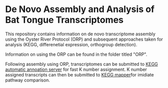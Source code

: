 # De Novo Assembly and Analysis of Bat Tongue Transcriptomes 

This repository contains information on de novo transcriptome assembly using the Oyster River Protocol (ORP) and subsequent approaches taken for analysis (KEGG, differenetial expression, orthogroup detection). 

Information on using the ORP can be found in the folder titled "ORP".

Following assembly using ORP, transcriptomes can be submitted to [KEGG automatic annoation server](https://www.genome.jp/kegg/kaas/) for fast K number assignment. K number assigned transcripts can then be submitted to [KEGG mapper](https://www.genome.jp/kegg/mapper/)for imidiate pathway comparison. 



